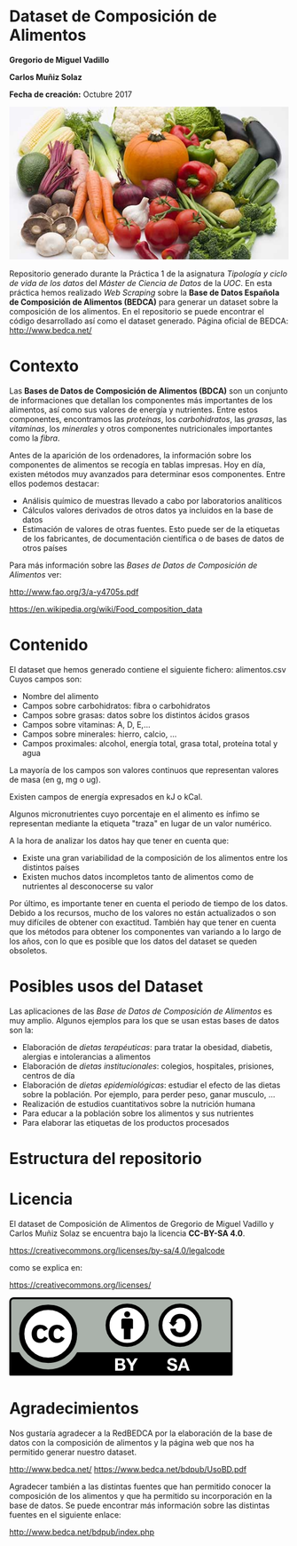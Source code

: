 # Dataset de Composición de Alimentos
**Gregorio de Miguel Vadillo** 

**Carlos Muñiz Solaz**

**Fecha de creación:** Octubre 2017

![Alt text](/images/logo/Food-composition.jpg?raw=true)

Repositorio generado durante la Práctica 1 de la asignatura *Tipología y ciclo de vida de los datos* del *Máster de Ciencia de Datos* de la *UOC*. En esta práctica hemos realizado *Web Scraping* sobre la **Base de Datos Española de Composición de Alimentos (BEDCA)** para generar un dataset sobre la composición de los alimentos. En el repositorio se puede encontrar el código desarrollado así como el dataset generado. 
Página oficial de BEDCA: http://www.bedca.net/

# Contexto
Las **Bases de Datos de Composición de Alimentos (BDCA)** son un conjunto de informaciones que detallan los componentes más importantes de los alimentos, así como sus valores de energía y nutrientes. Entre estos componentes, encontramos las *proteínas*, los *carbohidratos*, las *grasas*, las *vitaminas*, los *minerales* y otros componentes nutricionales importantes como la *fibra*.

Antes de la aparición de los ordenadores, la información sobre los componentes de alimentos se recogía en tablas impresas. Hoy en día, existen métodos muy avanzados para determinar esos componentes. Entre ellos podemos destacar:
* Análisis químico de muestras llevado a cabo por laboratorios analíticos
* Cálculos valores derivados de otros datos ya incluidos en la base de datos
* Estimación de valores de otras fuentes. Esto puede ser de la etiquetas de los fabricantes, de documentación científica o de bases de datos de otros países

Para más información sobre las *Bases de Datos de Composición de Alimentos* ver:

http://www.fao.org/3/a-y4705s.pdf

https://en.wikipedia.org/wiki/Food_composition_data

# Contenido
El dataset que hemos generado contiene el siguiente fichero:
alimentos.csv
Cuyos campos son:

* Nombre del alimento
* Campos sobre carbohidratos: fibra o carbohidratos
* Campos sobre grasas: datos sobre los distintos ácidos grasos
* Campos sobre vitaminas: A, D, E,...
* Campos sobre minerales: hierro, calcio, ...
* Campos proximales: alcohol, energía total, grasa total, proteína total y agua

La mayoría de los campos son valores continuos que representan valores de masa (en g, mg o ug).

Existen campos de energía expresados en kJ o kCal.

Algunos micronutrientes cuyo porcentaje en el alimento es ínfimo se representan mediante la etiqueta "traza" en lugar de un valor numérico.

A la hora de analizar los datos hay que tener en cuenta que:
* Existe una gran variabilidad de la composición de los alimentos entre los distintos países
* Existen muchos datos incompletos tanto de alimentos como de nutrientes al desconocerse su valor

Por último, es importante tener en cuenta el periodo de tiempo de los datos. Debido a los recursos, mucho de los valores no están actualizados o son muy difíciles de obtener con exactitud. También hay que tener en cuenta que los métodos para obtener los componentes van variando a lo largo de los años, con lo que es posible que los datos del dataset se queden obsoletos.

# Posibles usos del Dataset

Las aplicaciones de las *Base de Datos de Composición de Alimentos* es muy amplio. Algunos ejemplos para los que se usan estas bases de datos son la:

* Elaboración de *dietas terapéuticas*: para tratar la obesidad, diabetis, alergias e intolerancias a alimentos
* Elaboración de *dietas institucionales*: colegios, hospitales, prisiones, centros de día
* Elaboración de *dietas epidemiológicas*: estudiar el efecto de las dietas sobre la población. Por ejemplo, para perder peso, ganar musculo, ...
* Realización de estudios cuantitativos sobre la nutrición humana
* Para educar a la población sobre los alimentos y sus nutrientes
* Para elaborar las etiquetas de los productos procesados

# Estructura del repositorio

# Licencia
El dataset de Composición de Alimentos de Gregorio de Miguel Vadillo y Carlos Muñiz Solaz se encuentra bajo la licencia **CC-BY-SA 4.0**.

https://creativecommons.org/licenses/by-sa/4.0/legalcode

como se explica en:

https://creativecommons.org/licenses/

![Alt text](/images/copyright/by-sa.png?raw=true)

# Agradecimientos

Nos gustaría agradecer a la RedBEDCA por la elaboración de la base de datos con la composición de alimentos y la página web que nos ha permitido generar nuestro dataset.

http://www.bedca.net/
https://www.bedca.net/bdpub/UsoBD.pdf

Agradecer también a las distintas fuentes que han permitido conocer la composición de los alimentos y que ha permitido su incorporación en la base de datos. Se puede encontrar más información sobre las distintas fuentes en el siguiente enlace:

http://www.bedca.net/bdpub/index.php








